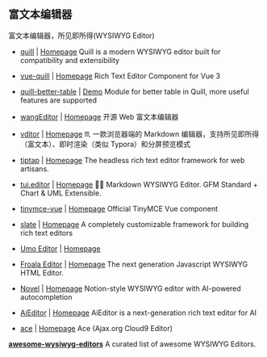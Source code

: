 ## 富文本编辑器

富文本编辑器，所见即所得(WYSIWYG Editor)

- [quill](https://github.com/slab/quill) | [Homepage](https://quilljs.com/)
  Quill is a modern WYSIWYG editor built for compatibility and extensibility
- [vue-quill](https://github.com/vueup/vue-quill) | [Homepage](https://vueup.github.io/vue-quill/)
  Rich Text Editor Component for Vue 3
- [quill-better-table](https://github.com/soccerloway/quill-better-table) | [Demo](https://codepen.io/soccerloway/pen/WWJowj)
  Module for better table in Quill, more useful features are supported
- [wangEditor](https://github.com/wangeditor-team/wangEditor) | [Homepage](https://www.wangeditor.com/)
  开源 Web 富文本编辑器
- [vditor](https://github.com/Vanessa219/vditor) | [Homepage](https://b3log.org/vditor/)
  ♏ 一款浏览器端的 Markdown 编辑器，支持所见即所得（富文本）、即时渲染（类似 Typora）和分屏预览模式
- [tiptap](https://github.com/ueberdosis/tiptap) | [Homepage](https://tiptap.dev/)
  The headless rich text editor framework for web artisans.
- [tui.editor](https://github.com/nhn/tui.editor) | [Homepage](https://ui.toast.com/tui-editor)
  🍞📝 Markdown WYSIWYG Editor. GFM Standard + Chart & UML Extensible.
- [tinymce-vue](https://github.com/tinymce/tinymce-vue) | [Homepage](https://www.tiny.cloud/)
  Official TinyMCE Vue component
- [slate](https://github.com/ianstormtaylor/slate) | [Homepage](https://www.slatejs.org/examples/richtext)
  A completely customizable framework for building rich text editors
- [Umo Editor](https://github.com/umodoc/editor) | [Homepage](https://editor.umodoc.com/en/docs)
- [Froala Editor](https://github.com/froala/wysiwyg-editor) | [Homepage](https://froala.com/)
  The next generation Javascript WYSIWYG HTML Editor.

- [Novel](https://github.com/steven-tey/novel) | [Homepage](https://novel.sh/)
  Notion-style WYSIWYG editor with AI-powered autocompletion
- [AiEditor](https://github.com/aieditor-team/AiEditor) | [Homepage](https://aieditor.dev/)
  AiEditor is a next-generation rich text editor for AI

- [ace](https://github.com/ajaxorg/ace) | [Homepage](https://ace.c9.io/)
  Ace (Ajax.org Cloud9 Editor)

**[awesome-wysiwyg-editors](https://github.com/JefMari/awesome-wysiwyg-editors)**
A curated list of awesome WYSIWYG Editors.
